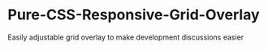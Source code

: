 # Pure-CSS-Responsive-Grid-Overlay
Easily adjustable grid overlay to make development discussions easier
